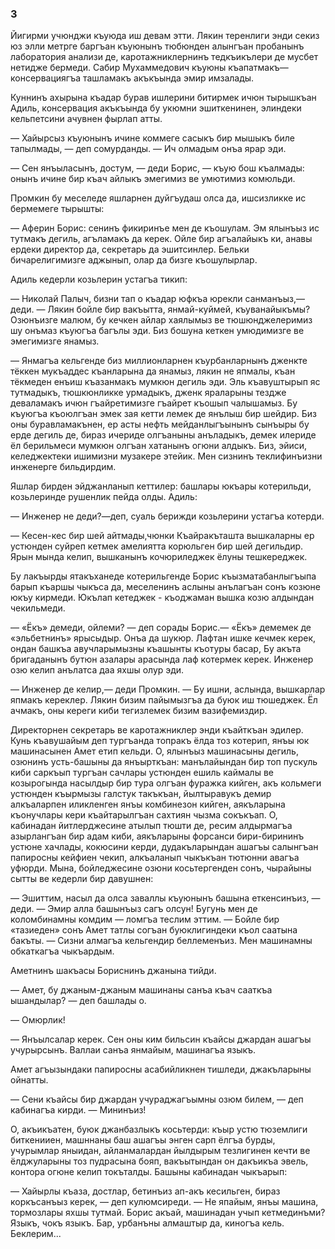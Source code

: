 ### 3

Йигирми учюнджи къуюда иш девам этти.
Лякин теренлиги энди секиз юз элли метрге баргъан къуюнынъ тюбюнден алынгъан пробанынъ лаборатория анализи де, каротажниклернинъ тедкъикълери де мусбет нетидже бермеди.
Сабир Мухаммедович къуюны къапатмакъ—консервациягъа ташламакъ акъкъында эмир имзалады.

Куннинъ ахырына къадар бурав ишлерини битирмек ичюн тырышкъан Адиль, консервация акъкъында бу укюмни эшиткенинен, элиндеки кельпетсини ачувнен фырлап атты.

— Хайырсыз къуюнынъ ичине коммеге сасыкъ бир мышыкъ биле тапылмады, — деп сомурданды.
— Ич олмадым онъа ярар эди.

— Сен янъыласынъ, достум, — деди Борис, — къую бош къалмады: онынъ ичине бир къач айлыкъ эмегимиз ве умютимиз комюльди.

Промкин бу меселеде яшларнен дуйгъудаш олса да, ишсизликке ис бермемеге тырышты:

— Аферин Борис: сенинъ фикиринъе мен де къошулам.
Эм ялынъыз ис тутмакъ дегиль, агъламакъ да керек.
Ойле бир агъалайыкъ ки, анавы ердеки директор да, секретарь да эшитсинлер.
Бельки бичарелигимизге аджынып, олар да бизге къошулырлар.

Адиль кедерли козьлерин устагъа тикип:

— Николай Палыч, бизни тап о къадар юфкъа юрекли санманъыз,— деди.
— Лякин бойле бир вакъытта, янмай-куймей, къуванайыкъмы?
Озюнъизге малюм, бу кечкен айлар хаялымыз ве тюшюнджелеримиз шу онъмаз къуюгъа багълы эди.
Биз бошуна кеткен умюдимизге ве эмегимизге янамыз.

— Янмагъа кельгенде биз миллионларнен къурбанларнынъ дженкте тёккен мукъаддес къанларына да янамыз, лякин не япмалы, къан тёкмеден енъиш къазанмакъ мумкюн дегиль эди.
Эль къавуштырып яс тутмадыкъ, тюшкюнликке урмадыкъ, дженк яраларыны тездже деваламакъ ичюн гъайретимизге гъайрет къошып чалышамыз.
Бу къуюгъа къоюлгъан эмек зая кетти лемек де янълыш бир шейдир.
Биз оны буравламакънен, ер асты нефть мейданлыгъынынъ сынъыры бу ерде дегиль де, бираз ичериде олгъаныны анъладыкъ, демек илериде ёл берильмеси мумкюн олгъан хатанынъ огюни алдыкъ.
Биз, эйиси, келеджектеки ишимизни музакере этейик.
Мен сизнинъ теклифинъизни инженерге бильдирдим.

Яшлар бирден эйджанланып кеттилер: башлары юкъары котерильди, козьлеринде рушенлик пейда олды.
Адиль:

— Инженер не деди?—деп, суаль берижди козьлерини устагъа котерди.

— Кесен-кес бир шей айтмады,чюнки Къайракъташта вышкаларны ер устюнден суйреп кетмек амелиятта корюльген бир шей дегильдир.
Ярын мында келип, вышканынъ кочюриледжек ёлуны тешкереджек.

Бу лакъырды ятакъханеде котерильгенде Борис къызматабанлыгъыпа барып къаршы чыкъса да, меселенинъ аслыны анълагъан сонъ козюне юкъу кирмеди.
Юкълап кетеджек - къоджаман вышка козю алдындан чекильмеди.

— «Ёкъ» демеди, ойлеми? — деп сорады Борис.— «Ёкъ» демемек де «эльбетнинъ» ярысыдыр.
Онъа да шукюр.
Лафтан ишке кечмек керек, ондан башкъа авучларымызны къашынты къотуры басар, Бу акъта бригаданынъ бутюн азалары арасында лаф котермек керек.
Инженер озю келип анълатса даа яхшы олур эди.

— Инженер де келир,— деди Промкин.
— Бу ишни, аслында, вышкарлар япмакъ кереклер.
Лякин бизим пайымызгъа да буюк иш тюшеджек.
Ёл ачмакъ, оны кереги киби тегизлемек бизим вазифемиздир.

Директорнен секретарь ве каротажниклер энди къайткъан эдилер.
Кунь къавушайым деп тургъанда топракъ ёлда тоз котерип, янъы юк машинасынен Амет етип кельди.
О, ялынъыз машинасыны дегиль, озюнинъ усть-башыны да янъырткъан: манълайындан бир топ пускуль киби саркъып тургъан сачлары устюнден ешиль каймалы ве козырогында насылдыр бир тура олгъан фуражка кийген, акъ кольмеги устюнден къырмызы галстук такъкъан, йылтыравукъ демир алкъаларпен иликленген янъы комбинезон кийген, аякъларына къонучлары кери къайтарылгъан сахтиян чызма сокъкъап.
О, кабинадан йитлерджесине атылып тюшти де, ресим алдырмагъа азырлангъан бир адам киби, аякъларыны форсанси бири-бирининъ устюне хачлады, кокюсини керди, дудакъларындан ашагъы салынгъан папиросны кейфиен чекип, алкъаланып чыкъкъан тютюнни авагъа уфюрди.
Мына, бойледжесине озюни косьтергенден сонъ, чырайыны сытты ве кедерли бир давушнен:

— Эшиттим, насыл да олса заваллы къуюнынъ башына еткенсинъиз, — деди.
— Эмир алла башынъыз сагъ олсун!
Бугунь мен де коломбинамны комдим — ломгъа теслим эттим.
— Бойле бир «тазиеден» сонъ Амет татлы согъан буюклигиндеки къол саатына бакъты.
— Сизни алмагъа кельгендир беллеменъиз.
Мен машинамны обкаткагъа чыкъардым.

Аметнинъ шакъасы Бориснинъ джанына тийди.

— Амет, бу джаным-джаным машинаны санъа къач сааткъа ышандылар? — деп башлады о.

— Омюрлик!

— Янъылсалар керек.
Сен оны ким бильсин къайсы джардан ашагъы учурырсынъ.
Валлаи санъа янмайым, машинагъа языкъ.

Амет агъызындаки папиросны асабийликнен тишледи, джакъларыны ойнатты.

— Сени къайсы бир джардан учураджагъымны озюм билем, — деп кабинагъа кирди.
— Мининъиз!

О, акъикъатен, буюк джанбазлыкъ косьтерди: къыр устю тюземлиги биткенииен, машннаны баш ашагъы энген сарп ёлгъа бурды, учурымлар яныидан, айланмалардан йылдырым тезлигинен кечти ве ёлджуларыны тоз пудрасына бояп, вакъытындан он дакъикъа эвель, контора огюне келип токъталды.
Башыны кабинадан чыкъарып:

— Хайырлы къаза, достлар, бетинъиз ап-акъ кесильген, бираз коркъсанъыз керек, — деп кулюмсиреди.
— Не япайым, янъы машина, тормозлары яхшы тутмай.
Борис акъай, машинадан учып кетмединъми?
Языкъ, чокъ языкъ.
Бар, урбанъны алмаштыр да, киногъа кель.
Беклерим...
